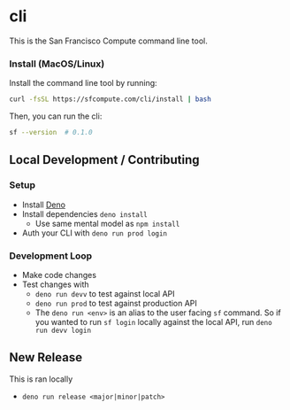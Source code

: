 # cli

This is the San Francisco Compute command line tool.

### Install (MacOS/Linux)

Install the command line tool by running:

```bash
curl -fsSL https://sfcompute.com/cli/install | bash
```

Then, you can run the cli:

```bash
sf --version  # 0.1.0
```

## Local Development / Contributing

### Setup

- Install [Deno](https://docs.deno.com/runtime/)
- Install dependencies `deno install`
  - Use same mental model as `npm install`
- Auth your CLI with `deno run prod login`

### Development Loop

- Make code changes
- Test changes with
  - `deno run devv` to test against local API
  - `deno run prod` to test against production API
  - The `deno run <env>` is an alias to the user facing `sf` command. So if you wanted to run `sf login` locally against the local API, run `deno run devv login`

## New Release

This is ran locally

- `deno run release <major|minor|patch>`
